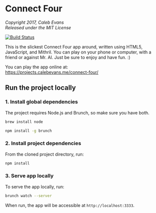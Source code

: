 # Connect Four

*Copyright 2017, Caleb Evans*  
*Released under the MIT License*

[![Build Status](https://travis-ci.org/caleb531/connect-four.svg?branch=master)](https://travis-ci.org/caleb531/connect-four)

This is the slickest Connect Four app around, written using HTML5,
JavaScript, and Mithril. You can play on your phone or computer, with a friend
or against Mr. AI. Just be sure to enjoy and have fun. :)

You can play the app online at:  
https://projects.calebevans.me/connect-four/

## Run the project locally

### 1. Install global dependencies

The project requires Node.js and Brunch, so make sure you have both.

```bash
brew install node
```

```bash
npm install -g brunch
```

### 2. Install project dependencies

From the cloned project directory, run:

```bash
npm install
```

### 3. Serve app locally

To serve the app locally, run:

```bash
brunch watch --server
```

When run, the app will be accessible at `http://localhost:3333`.
